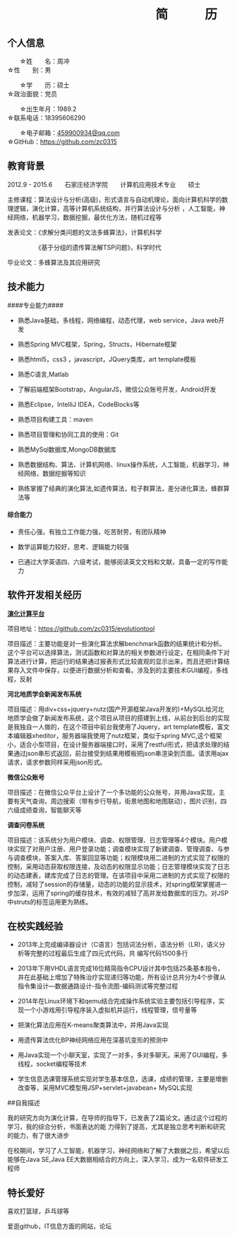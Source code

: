 
# 　　　　　　　　　　　　简　　　历

## 个人信息

　　☆姓　　名：周冲　　　　　　　　　　　　　　　　　　　　　　　　　　☆性　　别：男
                   
　　☆学　　历：硕士　　　　　　　　　　　　　　　　　　　　　　　　　　☆政治面貌：党员

　　☆出生年月：1989.2　　　　　　　　　　　　　　　　　　　　　　　　　☆联系电话：18395606290

　　☆电子邮箱：459900934@qq.com　　　　　　　　　　　　　　　　　　　☆GitHub：https://github.com/zc0315


## 教育背景	
	
2012.9 - 2015.6　　石家庄经济学院　　计算机应用技术专业　　硕士	
	
主修课程：算法设计与分析(高级)，形式语言与自动机理论，面向计算机科学的数理逻辑，演化计算，高等计算机系统结构，并行算法设计与分析
	，人工智能，神经网络，机器学习，数据挖掘，最优化方法，随机过程等

发表论文：《求解分类问题的文法多蜂算法》，计算机科学

　　　　　《基于分组的遗传算法解TSP问题》，科学时代

毕业论文：多蜂算法及其应用研究

## 技术能力

####专业能力####

* 熟悉Java基础，多线程，网络编程，动态代理，web service，Java web开发

* 熟悉Spring MVC框架，Spring，Structs，Hibernate框架

* 熟悉html5，css3 ，javascript，JQuery类库，art template模板

* 熟悉C语言,Matlab

* 了解前端框架Bootstrap，AngularJS，微信公众账号开发，Android开发

*  熟悉Eclipse，IntelliJ IDEA，CodeBlocks等

* 熟悉项目构建工具：maven

* 熟悉项目管理和协同工具的使用：Git

* 熟悉MySql数据库,MongoDB数据库

* 熟悉数据结构、算法、计算机网络、linux操作系统，人工智能，机器学习，神经网络，数据挖掘等知识
	
* 熟练掌握了经典的演化算法,如遗传算法，粒子群算法，差分进化算法，蜂群算法等

#### 综合能力 ####

* 责任心强，有独立工作能力强，吃苦耐劳，有团队精神

* 数学运算能力较好，思考、逻辑能力较强

* 已通过大学英语四、六级考试，能够阅读英文文档和文献，具备一定的写作能力


## 软件开发相关经历	

**[演化计算平台](https://github.com/zc0315/evolutiontool)**

项目地址：https://github.com/zc0315/evolutiontool

项目描述：主要功能是对一些演化算法求解benchmark函数的结果统计和分析。这个平台可以选择算法，测试函数和对算法的相关参数进行设定，在相同条件下对算法进行计算，把运行的结果通过报表形式比较直观的显示出来，而且还把计算结果存入文件中保存，以便进行数据分析和查看。涉及到的主要技术GUI编程，多线程，反射


**河北地质学会新闻发布系统**

项目描述：用div+css+jquery+nutz(国产开源框架Java开发的)+MySQL给河北地质学会做了新闻发布系统，这个项目从项目的搭建到上线，从前台到后台的实现是我独自一人做的，在这个项目中前台我使用了Jquery，art template模板，富文本编辑器xheditor，服务器端我使用了nutz框架，类似于spring MVC,这个框架小，适合小型项目，在设计服务器端接口时，采用了restful形式，把请求处理的结果通过json串形式返回，前台接受到结果用模板把json串渲染到页面。请求用ajax请求，请求参数同样采用json形式。
	
**微信公众账号**

项目描述：在微信公众平台上设计了一个多功能的公众账号，并用Java实现，主要有天气查询，周边搜索（带有步行导航，街景地图和地图联动），图片识别，四六级成绩查询，智能聊天等

**调查问卷系统**

项目描述：该系统分为用户模块、调查、权限管理、日志管理等4个模块。用户模块实现了对用户注册、用户登录功能；调查模块实现了新建调查、管理调查、与参与调查模块，答案入库、答案回显等功能；权限模块用二进制的方式实现了权限的控制，采用动态获取权限连接，及动态的权限显示功能；日志管理模块实现了日志的动态建表，建库完成了日志的管理。在该项目中采用二进制的方式实现了权限的控制，减轻了session的存储量，动态的功能的显示技术，对spring框架掌握进一步加深，运用了spring的缓存技术，有效的减轻了高并发给数据库的压力。对JSP中struts的标签运用更为熟练。


## 在校实践经验
* 2013年上完成编译器设计（C语言）包括词法分析，语法分析（LR)，语义分析等完整的过程最后生成了四元式代码，共    编写代码1500多行

* 2013年下用VHDL语言完成16位精简指令CPU设计其中包括25条基本指令，并在此基础上增加了特殊治疗实现递归等功能，所有设计总共分为4个步骤从指令集设计—数据通路设计-指令流图-编码测试等完整过程
		 
* 2014年在Linux环境下和qemu结合完成操作系统实验主要包括引导程序，实现一个小游戏用引导程序装入虚拟机并运行，线程管理，信号量等
		
* 把演化算法应用在K-means聚类算法中，并用Java实现

* 用遗传算法优化BP神经网络应用在深基坑变形的预测中

* 用Java实现一个小聊天室，实现了一对多，多对多聊天。采用了GUI编程，多线程，socket编程等技术
		
* 学生信息选课管理系统实现对学生基本信息，选课，成绩的管理，主要是增删改查等，采用MVC模型用JSP+servlet+javabean+
MySQL实现

##自我描述

我的研究方向为演化计算，在导师的指导下，已发表了2篇论文。通过这个过程的学习，我的综合分析，书面表达的能
力得到了提高，尤其是独立思考判断和研究的能力，有了很大进步

在校期间，学习了人工智能，机器学习，神经网络和了解了大数据之后，希望以后能够在Java SE,Java EE大数据相结合的方向上，深入学习，成为一名软件研发工程师
	
## 特长爱好	
	
喜欢打篮球，乒乓球等

爱逛github，IT信息方面的网站，论坛	